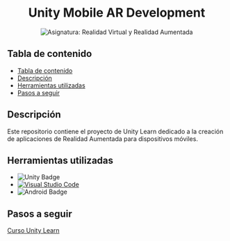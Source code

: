 <div align="center">
  
  <h1 align="center">Unity Mobile AR Development</h1>
  <img src="https://img.shields.io/badge/Asignatura-Realidad_virtual_y_realidad_aumentada-ecece0?style=for-the-badge" alt="Asignatura: Realidad Virtual y Realidad Aumentada">
</div>

## Tabla de contenido

- [Tabla de contenido](#tabla-de-contenido)
- [Descripción](#descripción)
- [Herramientas utilizadas](#herramientas-utilizadas)
- [Pasos a seguir](#pasos-a-seguir)

## Descripción

Este repositorio contiene el proyecto de Unity Learn dedicado a la creación de aplicaciones de Realidad Aumentada para dispositivos móviles.

## Herramientas utilizadas

- ![Unity Badge](https://img.shields.io/badge/Unity-000000?logo=unity&logoColor=fff&style=flat)
- [![Visual Studio Code](https://badges.aleen42.com/src/visual_studio_code.svg)](https://code.visualstudio.com/)
- ![Android Badge](https://img.shields.io/badge/Android-3DDC84?logo=android&logoColor=fff&style=flat)

## Pasos a seguir

[Curso Unity Learn](https://learn.unity.com/pathway/desarrollo-de-ar-movil)